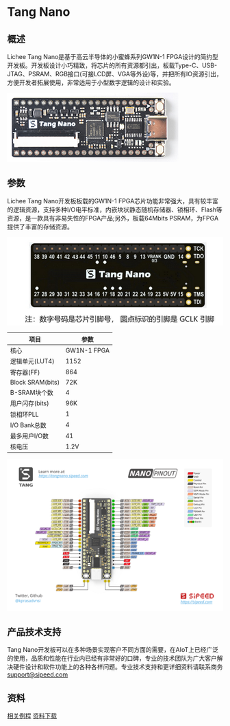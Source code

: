# Tang Nano

## 概述

Lichee Tang Nano是基于高云半导体的小蜜蜂系列GW1N-1 FPGA设计的简约型开发板。开发板设计小巧精致，将芯片的所有资源都引出，板载Type-C、USB-JTAG、PSRAM、RGB接口(可接LCD屏、VGA等外设)等，并把所有IO资源引出，方便开发者拓展使用，非常适用于小型数字逻辑的设计和实验。

![](/hardware/assets/Tang/Nano/Tang_Nano.jpg)

## 参数

Lichee Tang Nano开发板板载的GW1N-1 FPGA芯片功能非常强大，具有较丰富的逻辑资源，支持多种I/O电平标准，内嵌块状静态随机存储器、锁相环、Flash等资源，是一款具有非易失性的FPGA产品;另外，板载64Mbits PSRAM，为FPGA提供了丰富的存储资源。

![Nano](/hardware/assets/Tang/Nano/Tang-Nano-4.png)

| 项目             | 参数        |
| ---------------- | ----------- |
| 核心             | GW1N-1 FPGA |
| 逻辑单元(LUT4)   | 1152        |
| 寄存器(FF)       | 864         |
| Block SRAM(bits) | 72K         |
| B-SRAM块个数     | 4           |
| 用户闪存(bits)   | 96K         |
| 锁相环PLL        | 1           |
| I/O Bank总数     | 4           |
| 最多用户I/O数    | 41          |
| 核电压           | 1.2V        |


![Nano-Pin](/hardware/assets/Tang/Nano/Tang-Nano-Pin.png)

## 产品技术支持
Tang Nano开发板可以在多种场景实现客户不同方面的需要，在AIoT上已经广泛的使用，品质和性能在行业内已经有非常好的口碑，专业的技术团队为广大客户解决硬件设计和软件功能上的各种各样问题。专业技术支持和更详细资料请联系商务<support@sipeed.com>

## 资料

[相关例程](./../Tang-nano-Doc/examples.md#板型)
[资料下载](https://dl.sipeed.com/shareURL/TANG/Nano)